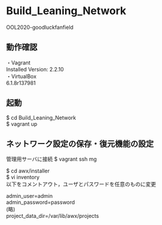 # Build_Leaning_Network
OOL2020-goodluckfanfield

## 動作確認
・Vagrant<br>
Installed Version: 2.2.10
<br>
・VirtualBox<br>
6.1.8r137981

## 起動
$ cd Build_Leaning_Network<br>
$ vagrant up

## ネットワーク設定の保存・復元機能の設定
管理用サーバに接続
$ vagrant ssh mg<br>

$ cd awx/installer<br>
$ vi inventory<br>
以下をコメントアウト，ユーザとパスワードを任意のものに変更<br>

admin_user=admin<br>
admin_password=password<br>
(略)<br>
project_data_dir=/var/lib/awx/projects




